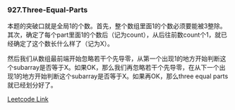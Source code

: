 ### 927.Three-Equal-Parts

本题的突破口就是全局1的个数。首先，整个数组里面1的个数必须要能被3整除。其次，确定了每个part里面1的个数后（记为count），从后往前数count个1，就已经确定了这个数长什么样了（记为X）。

然后我们从数组最前端开始忽略若干个先导零，从第一个出现1的地方开始判断这个subarray是否等于X。如果OK，那么我们再忽略若干个先导零，在从下一个出现1的地方开始判断这个subarray是否等于X。如果再OK，那么three equal parts就已经划分好了。


[Leetcode Link](https://leetcode.com/problems/three-equal-parts)
